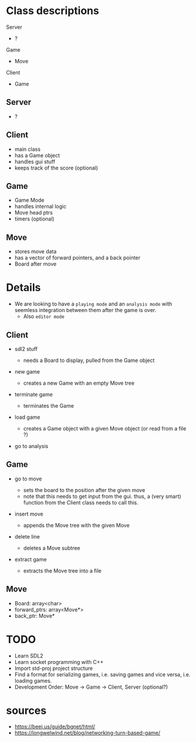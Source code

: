 # Class descriptions

Server
- ?

Game
- Move

Client
- Game

## Server

- ?

## Client

- main class
- has a Game object
- handles gui stuff
- keeps track of the score (optional)

## Game

- Game Mode
- handles internal logic
- Move head ptrs
- timers (optional)

## Move

- stores move data
- has a vector of forward pointers, and a back pointer
- Board after move

# Details

- We are looking to have a `playing mode` and an `analysis mode` with seemless integration between them after the game is over.
	- Also `editor mode`

## Client

- sdl2 stuff
	- needs a Board to display, pulled from the Game object

- new game
	- creates a new Game with an empty Move tree

- terminate game
	- terminates the Game

- load game
	- creates a Game object with a given Move object (or read from a file ?)

- go to analysis


## Game

- go to move
	- sets the board to the position after the given move
	- note that this needs to get input from the gui. thus, a (very smart) function from the Client class needs to call this.

- insert move
	- appends the Move tree with the given Move

- delete line
	- deletes a Move subtree

- extract game
	- extracts the Move tree into a file

## Move

- Board: array\<char>
- forward_ptrs: array\<Move\*>
- back_ptr: Move\*

# TODO
- Learn SDL2
- Learn socket programming with C++
- Import std-proj project structure
- Find a format for serializing games, i.e. saving games and vice versa, i.e. loading games.
- Development Order: Move -> Game -> Client, Server (optional?)

# sources

- https://beej.us/guide/bgnet/html/
- https://longwelwind.net/blog/networking-turn-based-game/

